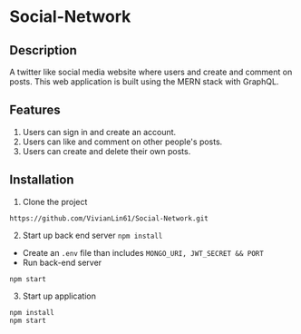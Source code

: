 # Social-Network

## Description

A twitter like social media website where users and create and comment on posts. This web application is built using the MERN stack with GraphQL.

## Features

1. Users can sign in and create an account.
2. Users can like and comment on other people's posts.
3. Users can create and delete their own posts.

## Installation

1. Clone the project

```https://github.com/VivianLin61/Social-Network.git```

2. Start up back end server
  ```npm install```

- Create an ```.env``` file than includes ```MONGO_URI, JWT_SECRET && PORT```
- Run back-end server

```
npm start
```

3. Start up application
```cd client
npm install
npm start
```
